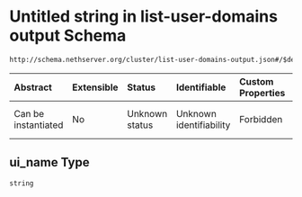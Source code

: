 # Untitled string in list-user-domains output Schema

```txt
http://schema.nethserver.org/cluster/list-user-domains-output.json#/$defs/ldap-provider/properties/ui_name
```



| Abstract            | Extensible | Status         | Identifiable            | Custom Properties | Additional Properties | Access Restrictions | Defined In                                                                                      |
| :------------------ | :--------- | :------------- | :---------------------- | :---------------- | :-------------------- | :------------------ | :---------------------------------------------------------------------------------------------- |
| Can be instantiated | No         | Unknown status | Unknown identifiability | Forbidden         | Allowed               | none                | [list-user-domains-output.json\*](cluster/list-user-domains-output.json "open original schema") |

## ui\_name Type

`string`
